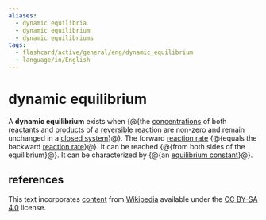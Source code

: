 ```yaml
---
aliases:
  - dynamic equilibria
  - dynamic equilibrium
  - dynamic equilibriums
tags:
  - flashcard/active/general/eng/dynamic_equilibrium
  - language/in/English
---
```


# dynamic equilibrium

A __dynamic equilibrium__ exists when {@{the [concentrations](concentration.md) of both [reactants](reagent.md) and [products](product%20(chemistry).md) of a [reversible reaction](reversible%20reaction.md) are non-zero and remain unchanged in a [closed system](closed%20system.md)}@}. The forward [reaction rate](reaction%20rate.md) {@{equals the backward [reaction rate](reaction%20rate.md)}@}. It can be reached {@{from both sides of the equilibrium}@}. It can be characterized by {@{an [equilibrium constant](equilibrium%20constant.md)}@}.

## references

This text incorporates [content](https://en.wikipedia.org/wiki/dynamic_equilibrium) from [Wikipedia](Wikipedia.md) available under the [CC BY-SA 4.0](https://creativecommons.org/licenses/by-sa/4.0/) license.
